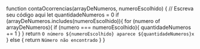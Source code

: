function contaOcorrencias(arrayDeNumeros, numeroEscolhido) {
  // Escreva seu código aqui
  let quantidadeNumeros = 0
  if (arrayDeNumeros.includes(numeroEscolhido)){
    for (numero of arrayDeNumeros){
      if (numero === numeroEscolhido){
        quantidadeNumeros += 1
      }
    }
    return `O número ${numeroEscolhido} aparece ${quantidadeNumeros}x`
  } else {
    return `Número não encontrado`
  } 
}